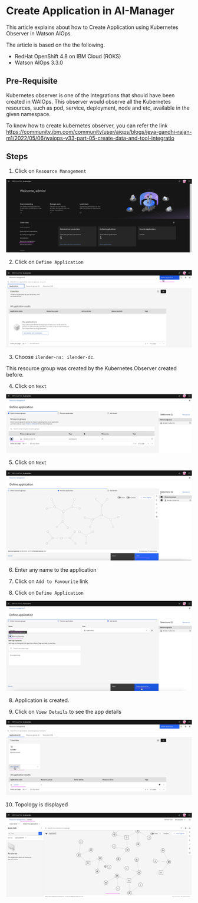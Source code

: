 # Create Application in AI-Manager

This article explains about how to Create Application using Kubernetes Observer in Watson AIOps.

The article is based on the the following.

- RedHat OpenShift 4.8 on IBM Cloud (ROKS)
- Watson AIOps 3.3.0

## Pre-Requisite

Kubernetes observer is one of the Integrations that should have been created in WAIOps. This observer would observe all the Kubernetes resources, such as pod, service, deployment, node and etc, available in the given namespace. 

To know how to create kubernetes observer, you can refer the link https://community.ibm.com/community/user/aiops/blogs/jeya-gandhi-rajan-m1/2022/05/06/waiops-v33-part-05-create-data-and-tool-integratio

## Steps


1. Click on `Resource Management`

<img src="images/image-00001.png">

2. Click on `Define Application`

<img src="images/image-00003.png">

3. Choose `ilender-ns: ilender-dc`.

This resource group was created by the Kubernetes Observer created before.

4. Click on `Next`

<img src="images/image-00004.png">

5. Click on `Next`

<img src="images/image-00005.png">

6. Enter any name to the application

7. Click on `Add to Favourite` link

8. Click on `Define Application`

<img src="images/image-00006.png">

8. Application is created.

9. Click on `View Details` to see the app details

<img src="images/image-00007.png">

10. Topology is displayed

<img src="images/image-00008.png">
